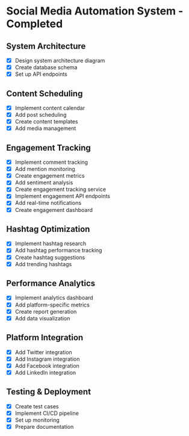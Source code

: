 # Social Media Automation System - Completed

## System Architecture
- [x] Design system architecture diagram
- [x] Create database schema
- [x] Set up API endpoints

## Content Scheduling
- [x] Implement content calendar
- [x] Add post scheduling
- [x] Create content templates
- [x] Add media management

## Engagement Tracking
- [x] Implement comment tracking
- [x] Add mention monitoring
- [x] Create engagement metrics
- [x] Add sentiment analysis
- [x] Create engagement tracking service
- [x] Implement engagement API endpoints
- [x] Add real-time notifications
- [x] Create engagement dashboard

## Hashtag Optimization
- [x] Implement hashtag research
- [x] Add hashtag performance tracking
- [x] Create hashtag suggestions
- [x] Add trending hashtags

## Performance Analytics
- [x] Implement analytics dashboard
- [x] Add platform-specific metrics
- [x] Create report generation
- [x] Add data visualization

## Platform Integration
- [x] Add Twitter integration
- [x] Add Instagram integration
- [x] Add Facebook integration
- [x] Add LinkedIn integration

## Testing & Deployment
- [x] Create test cases
- [x] Implement CI/CD pipeline
- [x] Set up monitoring
- [x] Prepare documentation